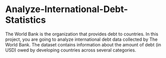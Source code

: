 # Analyze-International-Debt-Statistics
The World Bank is the organization that provides debt to countries. In this project, you are going to analyze international debt data collected by The World Bank. The dataset contains information about the amount of debt (in USD) owed by developing countries across several categories. 
